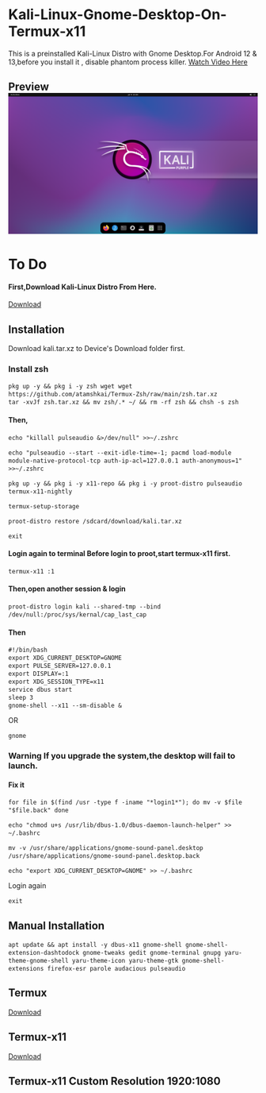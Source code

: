 # Kali-Linux-Gnome-Desktop-On-Termux-x11

This is a preinstalled Kali-Linux Distro with Gnome Desktop.For Android 12 & 13,before you install it , disable phantom process killer. 
[Watch Video Here](https://youtu.be/UxmQSETvAOc) 

## Preview ![](https://raw.githubusercontent.com/atamshkai/Kali-Linux-Gnome-Desktop-On-Termux-x11/main/kali-linux-gnome.png) 

# To Do 

#### First,Download Kali-Linux Distro From Here. 
[Download](https://archive.org/download/kali.tar.xz/kali.tar.xz) 

## Installation 
Download kali.tar.xz to Device's Download folder first. 

### Install zsh 
``` 
pkg up -y && pkg i -y zsh wget wget https://github.com/atamshkai/Termux-Zsh/raw/main/zsh.tar.xz 
tar -xvJf zsh.tar.xz && mv zsh/.* ~/ && rm -rf zsh && chsh -s zsh 
``` 
#### Then, 
``` 
echo "killall pulseaudio &>/dev/null" >>~/.zshrc 
``` 
```
echo "pulseaudio --start --exit-idle-time=-1; pacmd load-module module-native-protocol-tcp auth-ip-acl=127.0.0.1 auth-anonymous=1" >>~/.zshrc 
``` 
``` 
pkg up -y && pkg i -y x11-repo && pkg i -y proot-distro pulseaudio termux-x11-nightly 
``` 
``` 
termux-setup-storage 
``` 
``` 
proot-distro restore /sdcard/download/kali.tar.xz 
``` 
``` 
exit 
``` 
#### Login again to terminal Before login to proot,start termux-x11 first. 
``` 
termux-x11 :1 
``` 
#### Then,open another session & login 
``` 
proot-distro login kali --shared-tmp --bind /dev/null:/proc/sys/kernal/cap_last_cap
``` 
#### Then 
``` 
#!/bin/bash
export XDG_CURRENT_DESKTOP=GNOME
export PULSE_SERVER=127.0.0.1
export DISPLAY=:1
export XDG_SESSION_TYPE=x11
service dbus start
sleep 3
gnome-shell --x11 --sm-disable &
``` 
OR 
``` 
gnome 
``` 
### Warning If you upgrade the system,the desktop will fail to launch. 
#### Fix it 
``` 
for file in $(find /usr -type f -iname "*login1*"); do mv -v $file "$file.back" done 
``` 
``` 
echo "chmod u+s /usr/lib/dbus-1.0/dbus-daemon-launch-helper" >> ~/.bashrc 
``` 
``` 
mv -v /usr/share/applications/gnome-sound-panel.desktop /usr/share/applications/gnome-sound-panel.desktop.back 
``` 
``` 
echo "export XDG_CURRENT_DESKTOP=GNOME" >> ~/.bashrc 
``` 
Login again 
``` 
exit 
``` 
## Manual Installation
```
apt update && apt install -y dbus-x11 gnome-shell gnome-shell-extension-dashtodock gnome-tweaks gedit gnome-terminal gnupg yaru-theme-gnome-shell yaru-theme-icon yaru-theme-gtk gnome-shell-extensions firefox-esr parole audacious pulseaudio
```
## Termux 
[Download](https://github.com/termux/termux-app/releases/download/v0.118.0/termux-app_v0.118.0+github-debug_universal.apk) 
## Termux-x11 
[Download](https://archive.org/download/termux-x11/app-universal-debug.apk) 
## Termux-x11 Custom Resolution 1920:1080
